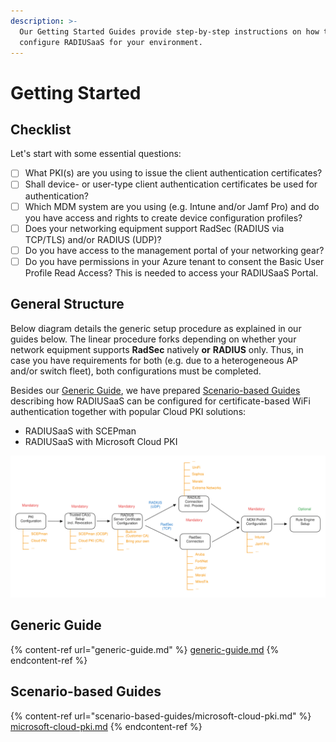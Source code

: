 ```yaml
---
description: >-
  Our Getting Started Guides provide step-by-step instructions on how to
  configure RADIUSaaS for your environment.
---
```


# Getting Started

## Checklist

Let's start with some essential questions:

* [ ] What PKI(s) are you using to issue the client authentication certificates?
* [ ] Shall device- or user-type client authentication certificates be used for authentication?
* [ ] Which MDM system are you using (e.g. Intune and/or Jamf Pro) and do you have access and rights to create device configuration profiles?
* [ ] Does your networking equipment support RadSec (RADIUS via TCP/TLS) and/or RADIUS (UDP)?&#x20;
* [ ] Do you have access to the management portal of your networking gear?
* [ ] Do you have permissions in your Azure tenant to consent the Basic User Profile Read Access? This is needed to access your RADIUSaaS Portal.

## General Structure

Below diagram details the generic setup procedure as explained in our guides below. The linear procedure forks depending on whether your network equipment supports **RadSec** natively **or** **RADIUS** only. Thus, in case you have requirements for both (e.g. due to a heterogeneous AP and/or switch fleet), both configurations must be completed.

Besides our [Generic Guide](generic-guide.md), we have prepared [Scenario-based Guides](scenario-based-guides/) describing how RADIUSaaS can be configured for certificate-based WiFi authentication together with popular Cloud PKI solutions:

* RADIUSaaS with SCEPman
* RADIUSaaS with Microsoft Cloud PKI

<img src="../../.gitbook/assets/file.excalidraw.svg" alt="" class="gitbook-drawing">

## Generic Guide

{% content-ref url="generic-guide.md" %}
[generic-guide.md](generic-guide.md)
{% endcontent-ref %}

## Scenario-based Guides

{% content-ref url="scenario-based-guides/microsoft-cloud-pki.md" %}
[microsoft-cloud-pki.md](scenario-based-guides/microsoft-cloud-pki.md)
{% endcontent-ref %}

